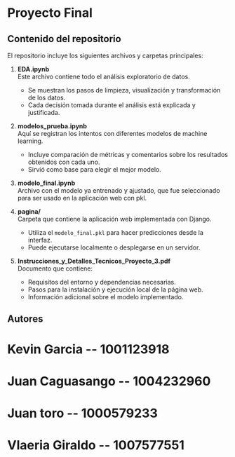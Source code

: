 # Proyecto Final

## Contenido del repositorio

El repositorio incluye los siguientes archivos y carpetas principales:

1. **EDA.ipynb**  
   Este archivo contiene todo el análisis exploratorio de datos.  
   - Se muestran los pasos de limpieza, visualización y transformación de los datos.
   - Cada decisión tomada durante el análisis está explicada y justificada.

2. **modelos_prueba.ipynb**  
   Aquí se registran los intentos con diferentes modelos de machine learning.
   - Incluye comparación de métricas y comentarios sobre los resultados obtenidos con cada uno.
   - Sirvió como base para elegir el mejor modelo.

3. **modelo_final.ipynb**  
   Archivo con el modelo ya entrenado y ajustado, que fue seleccionado para ser usado en la aplicación web con pkl.
  
5. **pagina/**  
   Carpeta que contiene la aplicación web implementada con Django.
   - Utiliza el `modelo_final.pkl` para hacer predicciones desde la interfaz.
   - Puede ejecutarse localmente o desplegarse en un servidor.

6. **Instrucciones_y_Detalles_Tecnicos_Proyecto_3.pdf**  
   Documento que contiene:
   - Requisitos del entorno y dependencias necesarias.
   - Pasos para la instalación y ejecución local de la página web.
   - Información adicional sobre el modelo implementado.

## Autores
# Kevin Garcia --  1001123918
# Juan Caguasango -- 1004232960
# Juan toro --  1000579233
# Vlaeria Giraldo -- 1007577551
